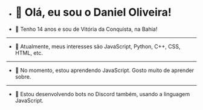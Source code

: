 - <h1>👋 Olá, eu sou o Daniel Oliveira!</h1>

- 🍦 Tenho 14 anos e sou de Vitória da Conquista, na Bahia!
-------------------------------------------------------------------------------
- 👀 Atualmente, meus interesses são JavaScript, Python, C++, CSS, HTML, etc.
-------------------------------------------------------------------------------
- 🌱 No momento, estou aprendendo JavaScript. Gosto muito de aprender sobre.
-------------------------------------------------------------------------------
- 🚀 Estou desenvolvendo bots no Discord também, usando a linguagem JavaScript.
